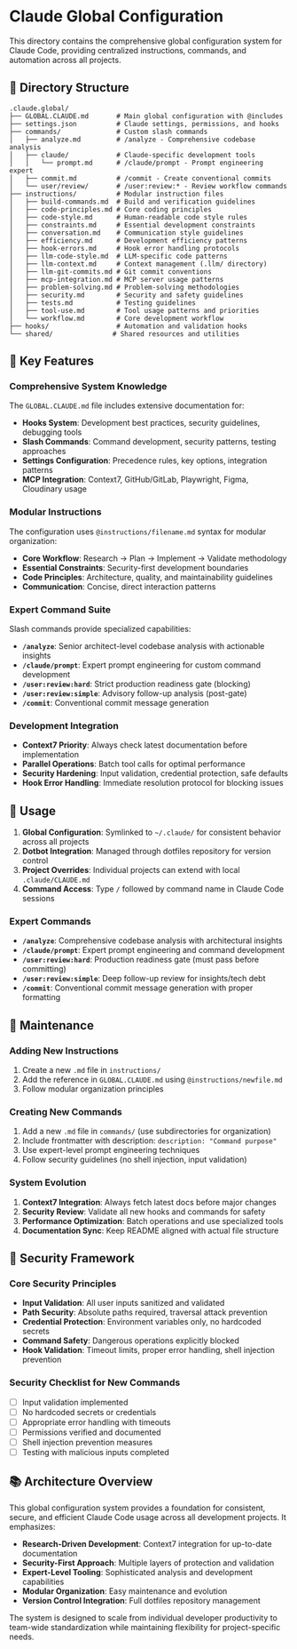 # Claude Global Configuration

This directory contains the comprehensive global configuration system for Claude Code, providing centralized instructions, commands, and automation across all projects.

## 📁 Directory Structure

```
.claude.global/
├── GLOBAL.CLAUDE.md       # Main global configuration with @includes
├── settings.json          # Claude settings, permissions, and hooks
├── commands/              # Custom slash commands
│   ├── analyze.md         # /analyze - Comprehensive codebase analysis
│   ├── claude/            # Claude-specific development tools
│   │   └── prompt.md      # /claude/prompt - Prompt engineering expert
│   ├── commit.md          # /commit - Create conventional commits
│   └── user/review/       # /user:review:* - Review workflow commands
├── instructions/          # Modular instruction files
│   ├── build-commands.md  # Build and verification guidelines
│   ├── code-principles.md # Core coding principles
│   ├── code-style.md      # Human-readable code style rules
│   ├── constraints.md     # Essential development constraints
│   ├── conversation.md    # Communication style guidelines
│   ├── efficiency.md      # Development efficiency patterns
│   ├── hook-errors.md     # Hook error handling protocols
│   ├── llm-code-style.md  # LLM-specific code patterns
│   ├── llm-context.md     # Context management (.llm/ directory)
│   ├── llm-git-commits.md # Git commit conventions
│   ├── mcp-integration.md # MCP server usage patterns
│   ├── problem-solving.md # Problem-solving methodologies
│   ├── security.md        # Security and safety guidelines
│   ├── tests.md           # Testing guidelines
│   ├── tool-use.md        # Tool usage patterns and priorities
│   └── workflow.md        # Core development workflow
├── hooks/                 # Automation and validation hooks
└── shared/               # Shared resources and utilities

```

## 🔧 Key Features

### Comprehensive System Knowledge
The `GLOBAL.CLAUDE.md` file includes extensive documentation for:
- **Hooks System**: Development best practices, security guidelines, debugging tools
- **Slash Commands**: Command development, security patterns, testing approaches
- **Settings Configuration**: Precedence rules, key options, integration patterns
- **MCP Integration**: Context7, GitHub/GitLab, Playwright, Figma, Cloudinary usage

### Modular Instructions
The configuration uses `@instructions/filename.md` syntax for modular organization:
- **Core Workflow**: Research → Plan → Implement → Validate methodology
- **Essential Constraints**: Security-first development boundaries
- **Code Principles**: Architecture, quality, and maintainability guidelines
- **Communication**: Concise, direct interaction patterns

### Expert Command Suite
Slash commands provide specialized capabilities:
- **`/analyze`**: Senior architect-level codebase analysis with actionable insights
- **`/claude/prompt`**: Expert prompt engineering for custom command development
- **`/user:review:hard`**: Strict production readiness gate (blocking)
- **`/user:review:simple`**: Advisory follow-up analysis (post-gate)
- **`/commit`**: Conventional commit message generation

### Development Integration
- **Context7 Priority**: Always check latest documentation before implementation
- **Parallel Operations**: Batch tool calls for optimal performance  
- **Security Hardening**: Input validation, credential protection, safe defaults
- **Hook Error Handling**: Immediate resolution protocol for blocking issues

## 🚀 Usage

1. **Global Configuration**: Symlinked to `~/.claude/` for consistent behavior across all projects
2. **Dotbot Integration**: Managed through dotfiles repository for version control
3. **Project Overrides**: Individual projects can extend with local `.claude/CLAUDE.md`
4. **Command Access**: Type `/` followed by command name in Claude Code sessions

### Expert Commands
- **`/analyze`**: Comprehensive codebase analysis with architectural insights
- **`/claude/prompt`**: Expert prompt engineering and command development
- **`/user:review:hard`**: Production readiness gate (must pass before committing)
- **`/user:review:simple`**: Deep follow-up review for insights/tech debt
- **`/commit`**: Conventional commit message generation with proper formatting

## 📝 Maintenance

### Adding New Instructions
1. Create a new `.md` file in `instructions/`
2. Add the reference in `GLOBAL.CLAUDE.md` using `@instructions/newfile.md`
3. Follow modular organization principles

### Creating New Commands
1. Add a new `.md` file in `commands/` (use subdirectories for organization)
2. Include frontmatter with description: `description: "Command purpose"`
3. Use expert-level prompt engineering techniques
4. Follow security guidelines (no shell injection, input validation)

### System Evolution
1. **Context7 Integration**: Always fetch latest docs before major changes
2. **Security Review**: Validate all new hooks and commands for safety
3. **Performance Optimization**: Batch operations and use specialized tools
4. **Documentation Sync**: Keep README aligned with actual file structure

## 🔐 Security Framework

### Core Security Principles
- **Input Validation**: All user inputs sanitized and validated
- **Path Security**: Absolute paths required, traversal attack prevention
- **Credential Protection**: Environment variables only, no hardcoded secrets
- **Command Safety**: Dangerous operations explicitly blocked
- **Hook Validation**: Timeout limits, proper error handling, shell injection prevention

### Security Checklist for New Commands
- [ ] Input validation implemented
- [ ] No hardcoded secrets or credentials
- [ ] Appropriate error handling with timeouts
- [ ] Permissions verified and documented
- [ ] Shell injection prevention measures
- [ ] Testing with malicious inputs completed

## 📚 Architecture Overview

This global configuration system provides a foundation for consistent, secure, and efficient Claude Code usage across all development projects. It emphasizes:

- **Research-Driven Development**: Context7 integration for up-to-date documentation
- **Security-First Approach**: Multiple layers of protection and validation
- **Expert-Level Tooling**: Sophisticated analysis and development capabilities
- **Modular Organization**: Easy maintenance and evolution
- **Version Control Integration**: Full dotfiles repository management

The system is designed to scale from individual developer productivity to team-wide standardization while maintaining flexibility for project-specific needs.
